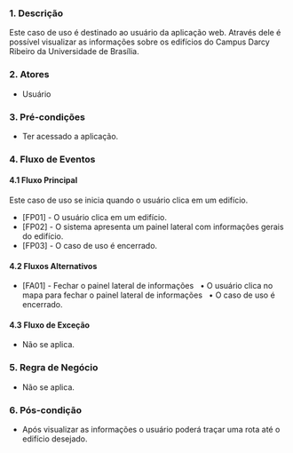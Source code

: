 ### 1. Descrição

Este caso de uso é destinado ao usuário da aplicação web. Através dele é possível visualizar as informações sobre os edifícios do Campus Darcy Ribeiro da Universidade de Brasília.

### 2. Atores

* Usuário

### 3. Pré-condições

* Ter acessado a aplicação.

### 4. Fluxo de Eventos

#### 4.1 Fluxo Principal

Este caso de uso se inicia quando o usuário clica em um edifício.

* [FP01] - O usuário clica em um edifício.
* [FP02] - O sistema apresenta um painel lateral com informações gerais do edifício.
* [FP03] - O caso de uso é encerrado. 


#### 4.2 Fluxos Alternativos

* [FA01] - Fechar o painel lateral de informações
&nbsp;&nbsp;&bull; O usuário clica no mapa para fechar o painel lateral de informações
&nbsp;&nbsp;&bull; O caso de uso é encerrado.  

#### 4.3 Fluxo de Exceção

* Não se aplica.

### 5. Regra de Negócio

* Não se aplica.

### 6. Pós-condição

* Após visualizar as informações o usuário poderá traçar uma rota até o edifício desejado.